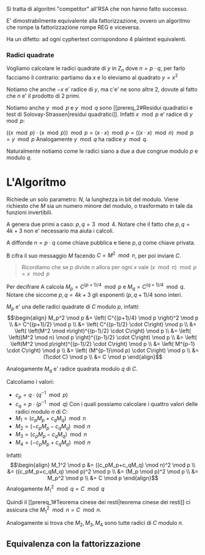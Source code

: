 Si tratta di algoritmi "competitor" all'RSA che non hanno fatto successo.

E' dimostrabilmente equivalente alla fattorizzazione, ovvero un algoritmo che rompe la fattorizzazione rompe REG e viceversa. 

Ha un difetto: ad ogni cyphertext corrispondono 4 plaintext equivalenti.

### Radici quadrate
Vogliamo calcolare le radici quadrate di $y$ in $Z_n$ dove $n = p\cdot q$, per farlo facciamo il contrario: partiamo da $x$ e lo eleviamo al quadrato $y = x^2$

Notiamo che anche $-x$ e' radice di $y$, ma c'e' ne sono altre 2, dovute al fatto che $n$ e' il prodotto di 2 primi.

Notiamo anche $y\mod p$ e $y \mod q$ sono [[prereq_2#Residui quadratici e test di Solovay-Strassen|residui quadratici]]. Infatti $x\mod p$ e' radice di $y\mod p$:

$((x\mod p)\cdot (x\mod p))\mod p = (x\cdot x) \mod p = ((x\cdot x)\mod n) \mod p = y \mod p$
Analogamente $y\mod q$ ha radice $y\mod q$. 

Naturalmente notiamo come le radici siano a due a due congrue modulo $p$ e modulo $q$. 
# L'Algoritmo
Richiede un solo parametro: $N$, la lunghezza in bit del modulo. Viene richiesto che $M$ sia un numero minore del modulo, o trasformato in tale da funzioni invertibili.

A genera due primi a caso: $p,q = 3 \mod 4$. Notare che il fatto che $p,q = 4k+3$ non e' necessario ma aiuta i calcoli.

A diffonde $n = p\cdot q$ come chiave pubblica e tiene $p,q$ come chiave privata.

B cifra il suo messaggio $M$ facendo $C = M^2 \mod n$, per poi inviare $C$.

>Ricordiamo che se $p$ divide $n$ allora per ogni $x$ vale $(x\mod n) \mod p = x\mod p$

Per decifrare A calcola $M_p = C^{(p+1)/4} \mod p$ e $M_q = C^{(q+1)/4} \mod q$. Notare che siccome $p,q = 4k+3$ gli esponenti $(p,q +1)/4$ sono interi.

$M_p$ e' una delle radici quadrate di $C$ modulo $p$, infatti:
$$\begin{align}
M_p^2 \mod p &= \left( C^{(p+1)/4} \mod p \right)^2 \mod p \\
&= C^{(p+1)/2} \mod p \\
&= \left( C^{(p-1)/2} \cdot C\right) \mod p \\
&= \left( \left(M^2 \mod n\right)^{(p-1)/2} \cdot C\right) \mod p \\
&= \left( \left((M^2 \mod n) \mod p \right)^{(p-1)/2} \cdot C\right) \mod p \\
&= \left( \left(M^2 \mod p\right)^{(p-1)/2} \cdot C\right) \mod p \\
&= \left( M^{p-1} \cdot C\right) \mod p \\
&= \left( (M^{p-1}\mod p) \cdot C\right) \mod p \\
&= (1\cdot C) \mod p \\
&= C \mod p
\end{align}$$

Analogamente $M_q$ e' radice quadrata modulo $q$ di $C$. 

Calcoliamo i valori:
- $c_p = q\cdot (q^{-1} \mod p)$
- $c_q = p\cdot (p^{-1} \mod q)$
Con i quali possiamo calcolare i quattro valori delle radici modulo $n$ di $C$:
- $M_1 = (c_pM_p+c_qM_q) \mod n$
- $M_2 = (-c_pM_p-c_qM_q) \mod n$
- $M_3 = (c_pM_p-c_qM_q) \mod n$
- $M_4 = (-c_pM_p+c_qM_q) \mod n$

Infatti:
$$\begin{align}
M_1^2 \mod p &= ((c_pM_p+c_qM_q) \mod n)^2 \mod p \\
&= ((c_pM_p+c_qM_q) \mod p)^2 \mod p \\
&= (M_p \mod p)^2 \mod p \\
&= M_p^2 \mod p \\
&= C \mod p
\end{align}$$
Analogamente $M_1^2 \mod q = C \mod q$

Quindi il [[prereq_1#Teorema cinese dei resti|teorema cinese dei resti]] ci assicura che $M_1^2 \mod n = C \mod n$. 

Analogamente si trova che $M_2,M_3,M_4$ sono tutte radici di $C$ modulo $n$.
## Equivalenza con la fattorizzazione
